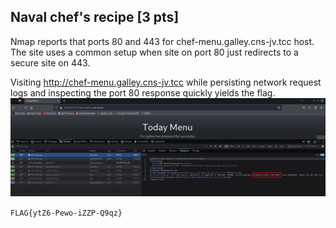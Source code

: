 ## Naval chef's recipe [3 pts]

Nmap reports that ports 80 and 443 for chef-menu.galley.cns-jv.tcc host.
The site uses a common setup when site on port 80 just redirects to a secure site on 443.

Visiting http://chef-menu.galley.cns-jv.tcc while persisting network request logs and inspecting the port 80 response quickly yields the flag.
![alt text](img/ingredient.png)

`FLAG{ytZ6-Pewo-iZZP-Q9qz}`
